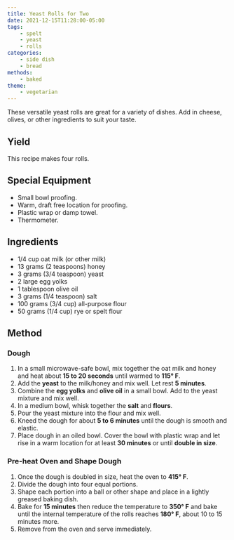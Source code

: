 ```yaml
---
title: Yeast Rolls for Two
date: 2021-12-15T11:28:00-05:00
tags:
    - spelt
    - yeast
    - rolls
categories: 
    - side dish
    - bread
methods:
    - baked
theme:
    - vegetarian
---
```

These versatile yeast rolls are great for a variety of dishes. Add in cheese, olives, or other ingredients to suit your taste.

## Yield
This recipe makes four rolls.

## Special Equipment
- Small bowl proofing.
- Warm, draft free location for proofing.
- Plastic wrap or damp towel.
- Thermometer.

## Ingredients
- 1/4 cup oat milk (or other milk)
- 13 grams (2 teaspoons) honey
- 3 grams (3/4 teaspoon) yeast
- 2 large egg yolks
- 1 tablespoon olive oil
- 3 grams (1/4 teaspoon) salt
- 100 grams (3/4 cup) all-purpose flour
- 50 grams (1/4 cup) rye or spelt flour

## Method
### Dough
1. In a small microwave-safe bowl, mix together the oat milk and honey and heat about **15 to 20 seconds** until warmed to **115° F**.
2. Add the **yeast** to the milk/honey and mix well. Let rest **5 minutes**.
3. Combine the **egg yolks** and **olive oil** in a small bowl. Add to the yeast mixture and mix well.
4. In a medium bowl, whisk together the **salt** and **flours**.
5. Pour the yeast mixture into the flour and mix well.
6. Kneed the dough for about **5 to 6 minutes** until the dough is smooth and elastic.
7. Place dough in an oiled bowl. Cover the bowl with plastic wrap and let rise in a warm location for at least **30 minutes** or until **double in size**.

### Pre-heat Oven and Shape Dough
1. Once the dough is doubled in size, heat the oven to **415° F**.
2. Divide the dough into four equal portions.
3. Shape each portion into a ball or other shape and place in a lightly greased baking dish.
4. Bake for **15 minutes** then reduce the temperature to **350° F** and bake until the internal temperature of the rolls reaches **180° F**, about 10 to 15 minutes more.
5. Remove from the oven and serve immediately.

